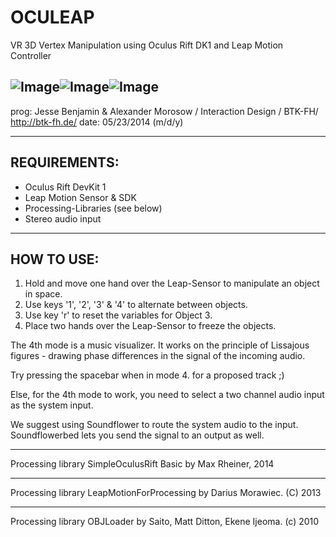 OCULEAP
==========
VR 3D Vertex Manipulation using Oculus Rift DK1 and Leap Motion Controller

![Image](http://forum.processing.org/two/uploads/imageupload/380/ZP852KOSNV46.png)![Image](http://forum.processing.org/two/uploads/imageupload/637/JW60LN7R283E.png)![Image](http://forum.processing.org/two/uploads/imageupload/728/QUN3AORC71EL.png)
--------------------------------------------------------------------------
prog:  Jesse Benjamin & Alexander Morosow / Interaction Design / BTK-FH/ http://btk-fh.de/
date:  05/23/2014 (m/d/y)

--------------------------------------------------------------------------
REQUIREMENTS:
--------------------------------------------------------------------------

- Oculus Rift DevKit 1
- Leap Motion Sensor & SDK
- Processing-Libraries (see below)
- Stereo audio input
  
--------------------------------------------------------------------------
HOW TO USE:
--------------------------------------------------------------------------

1. Hold and move one hand over the Leap-Sensor to manipulate an object in space.
2. Use keys '1', '2', '3' & '4' to alternate between objects.
3. Use key 'r' to reset the variables for Object 3.
4. Place two hands over the Leap-Sensor to freeze the objects.

The 4th mode is a music visualizer.
It works on the principle of Lissajous figures - drawing phase differences in the signal of the incoming audio.

Try pressing the spacebar when in mode 4. for a proposed track ;)

Else, for the 4th mode to work, you need to select a two channel audio input as the system input.

We suggest using Soundflower to route the system audio to the input.
Soundflowerbed lets you send the signal to an output as well.

----------------------------------------------------------------------------

Processing library SimpleOculusRift Basic by Max Rheiner, 2014

----------------------------------------------------------------------------

Processing library LeapMotionForProcessing by Darius Morawiec. (C) 2013

----------------------------------------------------------------------------

Processing library OBJLoader by Saito, Matt Ditton, Ekene Ijeoma. (c) 2010
